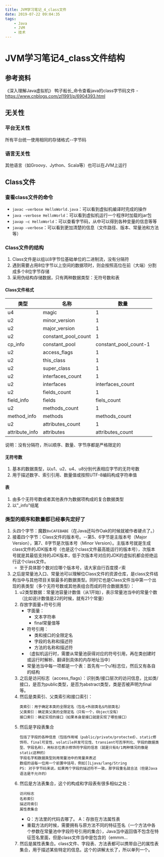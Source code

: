 ```yaml
---
title: JVM学习笔记_4_class文件
date: 2019-07-22 09:04:35
tags:
    - Java
    - JVM
    - 技术
---
```

# JVM学习笔记4_class文件结构

## 参考资料
《深入理解Java虚拟机》
鸭子船长_命令查看java的class字节码文件 - https://www.cnblogs.com/zl1991/p/6904393.html

<!--more-->

## 无关性
### 平台无关性
所有平台统一使用相同的存储格式--字节码
### 语言无关性
其他语言（如Groovy、Jython、Scala等）也可以在JVM上运行

## Class文件
### 查看class文件的命令
* `javac –verbose HelloWorld.java`：可以看到虚拟机编译时完成的操作
* `java –verbose HelloWorld`：可以看到虚拟机运行一个程序时加载的jar包
* `javap –c HelloWorld`：可以查看字节码，从中可以得到各种变量的信息等等
* `javap –verbose`：可以看到更加清楚的信息（文件路径、版本、常量池和方法等）

### Class文件的结构
1. Class文件是以组以8字节位基础单位的二进制流，没有分隔符
2. 遇到需要占用8位字节以上空间的数据项时，则会按照高位在前（大端）分割成多个8位字节存储
3. 采用伪结构存储数据，只有两种数据类型：无符号数和表

#### Class文件格式
类型|名称|数量
--|--|--
u4|magic|1
u2|minor_version|1
u2|major_version|1
u2|constant_pool_count|1
cp_info|constant_pool|constant_pool_count-1
u2|access_flags|1
u2|this_class|1
u2|super_class|1
u2|interfaces_count|1
u2|interfaces|interfaces_count
u2|fields_count|1
field_info|fields|fiels_count
u2|methods_count|1
method_info|methods|methods_count
u2|attributes_count|1
attribute_info|attributes|attributes_count

说明：没有分隔符，所以顺序、数量、字节序都是严格限定的

#### 无符号数
1. 基本的数据类型，以u1、u2、u4、u8分别代表相应字节的无符号数
2. 用于描述数字、索引引用、数量值或按照UTF-8编码构成字符串值

#### 表
1. 由多个无符号数或者其他表作为数据项构成的复合数据类型
2. 以"_info"结尾

### 类型的顺序和数量都已经事先定好了
1. 头四个字节：魔数`0xCAFEBABE`（在Java还叫作Oak的时候就被作者硬点了。）
2. 接着四个字节：Class文件的版本号。--第5、6字节是主版本号（Major Version），第7、8字节是次版本号（Minor Version）。主版本号就是生成class文件的JDK版本号（也是这个class文件最高能运行的版本号），次版本号就是其最低支持的JDK版本，低于次版本号对应的JDK的虚拟机都会拒绝运行这个class文件。
    * 至于具体那个数对应哪个版本号，请大家自行百度摸♂索
3. 之后是常量池入口、常量池可以理解位Class文件的资源仓库，是class文件结构当中与其他项目关联最多的数据类型。同时它也是Class文件当中第一个出现的表类型（多个无符号数或其他表组合而成的符合数据类型）：
    1. u2类型数据：常量池容量计数值（从1开始），表示常量池当中的常量个数（比如说计数值是22的时候，就有21个常量）
    2. 存放字面量+符号引用
        * 字面量：
            * 文本字符串
            * final常量值等
        * 符号引用：
            * 类和接口的全限定名
            * 字段的名称和描述符
            * 方法的名称和描述符
        * （虚拟机运行时，需要从常量池获得对应的符号引用，再在类创建时或运行时解析、翻译到具体的内存地址当中）
        * 常量池当中每一项都是一个表：首先有一个u1标志位，然后又有各自的结构
    3. 之后是访问标志（access_flags）：识别类/接口层次的访问信息，比如类/接口，是否为public类型，是否为abstract类型，类是否被声明为final等。
    4. 然后是类索引、父类索引和接口索引：
        ```
        类索引：用于确定本类的全限定名（包名+外部类名$内部类名）
        父类索引：确定类父类的全限定名（只有一个，Object没有）
        接口索引：确定实现的接口（如果本身是接口就是实现了哪些接口）
        ```
    5. 然后是字段表集合
        ```
        包括了字段的各种信息（包括作用域（public/private/protected）、static修饰符、final可变性、volatile并发可见性、transient可否序列化、字段的数据类型、字段名称），用标志位表示修饰符字段的信息（就是只有0/1两种情况的像是static这种的）
        字段名字和数据类型则用常量池中的常量来表述
        数组的话每一位用一个前置中括号，例如[[Ljava/lang/String
        PS: 对于字节码来说，如果两个字段的描述符不一致，那字段重名就合法（但是Java语法是不允许的）
        ```
    6. 然后是方法表集合，这个的构成和字段表有很多相似之处：
        ```
        访问标志
        名称索引
        描述符索引
        属性表集合
        ```
        * Q：方法里的代码去哪了。 A：存放在方法属性表
        * 重载方法的时候，需要拥有与原方法不同的特征签名（一个方法中各个参数在常量池中字段符号引用的集合），Java当中返回值不包含在特征签名里面，但是class文件当中是包含的（emmm…
    7. 然后是属性表集合。class文件、字段表、方法表都可以携带自己的属性表集合，用于描述某些特定的信息。这个的讲解太长了，所以单列一个。